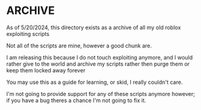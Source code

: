 # ARCHIVE

As of 5/20/2024, this directory exists as a archive of all my old roblox exploiting scripts

Not all of the scripts are mine, however a good chunk are.

I am releasing this because I do not touch exploiting anymore, and I would rather give to the world and archive my scripts rather then purge them or keep them locked away forever

You may use this as a guide for learning, or skid, I really couldn't care.

I'm not going to provide support for any of these scripts anymore however; if you have a bug theres a chance I'm not going to fix it.
